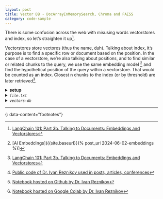 ```yaml
---
layout: post
title: Vector DB - DocArrayInMemorySearch, Chroma and FAISS
category: code-sample
---
```


There is some confusion across the web with misusing words vectorstores and
index, so let’s straighten it up[^1].

Vectorstores store vectores (thus the name, duh).  Talking about index, it’s
purpose is to find a specific row or document based on the position. In the
case of a vectorstore, we’re also talking about positions, and to find similar
or related chunks to the query, we use the same embedding model [^5] and find
the hypothetical position of the query within a vectorstore. That would be
counted as an index. Closest n chunks to the index (or by threshold) are later
retrieved[^1].

<details markdown="block">
<summary><strong>setup</strong></summary>

```bash
python3 -m venv env-vector-db
source env-vector-db/bin/activate

# `-I`  Ignore the installed packages, overwriting them.
# `-U`  Upgrade all specified packages to the newest available version.

pip3 install -U cohere==5.5.4 langchain-community==0.2.1 "docarray"==0.40.0 langchain_cohere==0.1.5 chromadb==0.5.0 faiss-cpu==1.8.0

pip3 install --upgrade --force-reinstall cohere langchain-community "docarray" langchain_cohere chromadb faiss-cpu

pip3 show cohere langchain-community "docarray" langchain_cohere chromadb faiss-cpu

pip3 index versions cohere langchain-community "docarray" langchain_cohere chromadb faiss-cpu
```
</details>

<details markdown="block">
<summary><i><code>file.txt</code></i></summary>

- [text file source](https://raw.githubusercontent.com/IvanReznikov/DataVerse/main/Courses/LangChain/data/planets.txt) [^2] [^3] [^4]

```
Freddyland: Small and swift, Freddyland orbits the Sun in just 88 days. Its days are long - longer than its years, lasting 59 Blueberry days. Temperatures can soar up to 800°F, making it the hottest planet. No atmosphere to speak of. It's a rocky world, covered in craters. Barely any tilt means no seasons. It's closest to the Sun.
Foamborn: Veiled in thick clouds, Foamborn's surface is hidden. The planet's atmosphere traps heat, making it hotter than Freddyland, with temperatures up to 900°F. Acidic rains carve its landscape. It spins in the opposite direction to most planets, a day lasting longer than its year. High pressure crushes anything that lands. It's the second planet from the Sun. Its thick clouds reflect sunlight, making it bright.
Blueberry: Home to millions of species, including humans. Water covers 70% of its surface. The atmosphere is a mix of nitrogen and oxygen, vital for life. It orbits the Sun every 365.25 days. Its axial tilt creates seasons. The only planet known to support life. It has one moon.
Twix: Known as the Red Planet, due to its iron oxide dust. It has the largest volcano and the deepest, longest canyon in the solar system. Water ice exists at its poles. Two moons orbit it, Phobos and Deimos. A day on Twix is just over 24 hours. Its thin atmosphere means cold temperatures, averaging -80°F. Robots have explored its surface.
Ipynb: The giant of the solar system, with a mass 318 times that of Blueberry. It has at least 79 moons. The Great Red Spot, a storm larger than Blueberry, rages on its surface. It spins fast, making a day last just 10 hours. Its rings are faint and composed mainly of dust. It's made mostly of hydrogen and helium. Fifth from the Sun.
Sauron: Known for its stunning rings, made of ice and rock particles. It's the second-largest planet. Sixty-two moons orbit it, with Titan being the largest. A day lasts about 10.7 hours. Its atmosphere is mostly hydrogen and helium. The density is so low that Sauron would float in water. It's the sixth planet from the Sun.
Nuclearium: It's tilted on its side, making its seasons extreme. The atmosphere is mostly hydrogen, helium, and methane. Methane gives it a blue hue. It orbits the Sun every 84 years. It has 27 known moons. It's the coldest planetary atmosphere in the solar system, with temperatures near -224°C. Seventh from the Sun.
Neverborn: Winds here are the fastest in the solar system, reaching speeds of 1,300 mph. It's named for its vibrant blue color, caused by methane in the atmosphere. It completes an orbit every 165 years. It has 14 known moons. It's the fourth-largest planet by diameter. Extremely cold, with temperatures about -201°C. It's the eighth planet from the Sun.
```
</details>

<details markdown="block">
<summary><i><code>vectors-db</code></i></summary>

```python
import os
from pprint import pprint

sentences_A = [
  "Best travel neck pillow for long flights",
  "Lightweight backpack for hiking and travel",
  "Waterproof duffel bag for outdoor adventures",
  "Stainless steel cookware set for induction cooktops",
  "High-quality chef's knife set",
  "High-performance stand mixer for baking",
  "New releases in fiction literature",
  "Inspirational biographies and memoirs",
  "Top self-help books for personal growth",
]
sentences_B = [
  "I'm afraid of flights",
  "I like flying",
  "aerophobia",
  "Scary pictures of airplanes",
  "Do planes fear thunder?",
]
sentences = sentences_A

# import cohere
# co = cohere.Client(os.environ.get("COHERE_API_KEY"))
# embeds = co.embed(
#   texts=sentences,
#   model='embed-english-v3.0',
#   input_type='search_document',
#   truncate='END'
# ).embeddings

# print(embeds)
# check the dimensionality of the returned vectors.
# import numpy as np
# pprint(np.array(embeds).shape)
# print('---')

# https://python.langchain.com/v0.1/docs/modules/data_connection/text_embedding/
from langchain_cohere import CohereEmbeddings
embeddings_model = CohereEmbeddings(cohere_api_key=os.environ.get("COHERE_API_KEY"), model='embed-english-v3.0')
# embeddings = embeddings_model.embed_documents(sentences)

# https://python.langchain.com/v0.2/docs/integrations/vectorstores/docarray_in_memory/
# https://api.python.langchain.com/en/latest/_modules/langchain_community/vectorstores/docarray/in_memory.html
# https://api.python.langchain.com/en/latest/vectorstores/langchain_community.vectorstores.docarray.in_memory.DocArrayInMemorySearch.html
from langchain_community.vectorstores import DocArrayInMemorySearch
db = DocArrayInMemorySearch.from_texts(
  texts=sentences,
  embedding=embeddings_model
)
question = "Any waterproof adventure bags?"
docs = db.similarity_search(question)
print([doc.page_content for doc in docs])
print('...')
print(docs[0])
print('---')

docs = db.similarity_search_with_score(question)
pprint([f"{score} {doc.page_content}" for (doc, score) in docs])
print('---')

from hashlib import md5
IDS = []
META = []
for sentence in sentences:
  _id = md5(sentence.encode()).hexdigest()
  IDS.append(_id)
  META.append({"source":"SOURCE_1"})

# https://docs.trychroma.com/getting-started
from langchain_community.vectorstores import Chroma
from langchain_text_splitters import CharacterTextSplitter
text_splitter = CharacterTextSplitter(chunk_size=1000, chunk_overlap=0)
documents = text_splitter.create_documents(sentences, META)
"""
# OR
for i, _doc in enumerate(documents):
  # https://github.com/langchain-ai/langchain/issues/15115#issuecomment-1868442302
  _doc.metadata = META[i]
  _doc.id = IDS[i]
"""
persist_directory = "db/chroma/"
chroma_db = Chroma.from_documents(
  documents=documents,
  embedding=embeddings_model,
  # use ids to avoid duplicated values in DB
  ids=IDS,
  persist_directory=persist_directory
)
chroma_db = None
# Load the persisted db from disk
chroma_db = Chroma(persist_directory=persist_directory, embedding_function=embeddings_model)
query = "Any lightweight bags?"
docs = chroma_db.similarity_search_with_score(query,k=4)
pprint([f"{score} {doc.page_content}" for (doc, score) in docs])

print('***')
docs = chroma_db.max_marginal_relevance_search(query, k=5, fetch_k=10)
print([doc.page_content for doc in docs])
print('...')
# or
# https://python.langchain.com/v0.2/docs/integrations/retrievers/self_query/chroma_self_query/
retriever = chroma_db.as_retriever(search_type="mmr", k=5, fetch_k=10)
docs = retriever.invoke("How much money did Pando raise?")
print([doc.page_content for doc in docs])
print('***')
pprint(chroma_db.similarity_search(
  query,
  filter={"source":"SOURCE_1"}
))
# or
retriever = chroma_db.as_retriever(filter={"source":"SOURCE_1"})
print('***')
"""
# https://github.com/langchain-ai/langchain/issues/15115
texts = [doc.page_content for doc in documents]
metadatas = [doc.metadata for doc in documents]
return cls.from_texts(
  texts=texts,
  embedding=embedding,
  metadatas=metadatas,
  ids=ids,
  collection_name=collection_name,
  persist_directory=persist_directory,
  client_settings=client_settings,
  client=client,
  collection_metadata=collection_metadata,
  **kwargs,
)
"""


# https://python.langchain.com/v0.2/docs/integrations/providers/cohere/
# https://python.langchain.com/v0.2/docs/integrations/llms/cohere/
from langchain_cohere.llms import Cohere
llm=Cohere(cohere_api_key=os.environ.get("COHERE_API_KEY"))
from langchain.indexes import VectorstoreIndexCreator
from langchain_community.document_loaders import TextLoader
index = VectorstoreIndexCreator(
  vectorstore_cls=DocArrayInMemorySearch,
  embedding=embeddings_model,
  text_splitter=text_splitter
).from_loaders([TextLoader("file.txt")])
print(index.query(query, llm=llm))
print('---')

query = "Any lightweight bags?"
from langchain_community.vectorstores import FAISS
faiss_db = FAISS.from_documents(
  documents=documents,
  embedding=embeddings_model,
  # use ids to avoid duplicated values in DB
  ids=IDS,
)
docs = db.similarity_search(query)
print([doc.page_content for doc in docs])
print('...')
#or
docs = db.similarity_search_with_score(query)
pprint([f"{score} {doc.page_content}" for (doc, score) in docs])
```

```bash
COHERE_API_KEY=xxxxxxxxxxxxxxxxxxxxxxxxxxxxxxxxxxxxxxxx \
  python3 vectors-db.py
```
</details>

---
{: data-content="footnotes"}

[^1]: [LangChain 101: Part 3b. Talking to Documents: Embeddings and Vectorstores](https://pub.towardsai.net/langchain-101-part-3b-talking-to-documents-embeddings-and-vectorstores-c37d460f1519)
[^2]: [Public code of Dr. Ivan Reznikov used in posts, articles, conferences](https://github.com/IvanReznikov/DataVerse)
[^3]: [Notebook hosted on Github by Dr. Ivan Reznikov](https://github.com/IvanReznikov/DataVerse/tree/bc1e275499809a7b1e7ddbea0ac1b4ed22d8bf65/Courses/LangChain/Lecture3.%20Talking%20to%20Data)
[^4]: [Notebook hosted on Google Colab by Dr. Ivan Reznikov](https://colab.research.google.com/drive/1gZ8CfC0n2hNczYfoqynezDkDsMtTmEbi#scrollTo=NhffeyZZlgIw)
[^5]: [AI Embeddings]({{site.baseurl}}{% post_url 2024-06-02-embeddings %})
